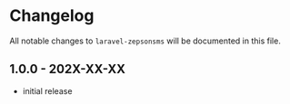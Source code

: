 # Changelog

All notable changes to `laravel-zepsonsms` will be documented in this file.

## 1.0.0 - 202X-XX-XX

- initial release
